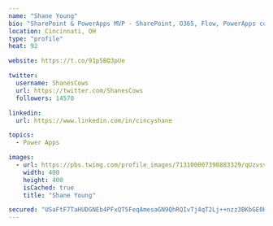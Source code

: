 ```yaml
---
name: "Shane Young"
bio: "SharePoint & PowerApps MVP - SharePoint, O365, Flow, PowerApps consulting? @PowerApps911 | Pure Snark? You found it."
location: Cincinnati, OH
type: "profile"
heat: 92

website: https://t.co/91p5BQ3pUe

twitter:
  username: ShanesCows
  url: https://twitter.com/ShanesCows
  followers: 14570

linkedin:
  url: https://www.linkedin.com/in/cincyshane

topics:
  - Power Apps

images:
  - url: https://pbs.twimg.com/profile_images/713100007398883329/qUzvsvQ3_400x400.jpg
    width: 400
    height: 400
    isCached: true
    title: "Shane Young"

secured: "USaFtF7TaHUDGNEb4PFxQT5FeqAmesaGN9QhRQIvTj4qT2Lj++nzz3BKbGE0HHhJS6G3ZPJU08RkS2PIctFUn9+EDDj631iVgBCHGWcQ8mPxE8K34XChfnbEzmVfX1/QQ2QoW4maNJ9f7dnwqZv8oGrMcWLyEimPP7EVgijANWNqO5ZsTyawokkKdI4tgAHsgwkdbYwBcOGnfEtnel32LV++7koVIDCL57H86vnD1mnXzd3slMzqahMrmCI5HIrl8jgFcss7eLW1+z0kuAsunIvx80oSH7cbhR+pZcK0Bglxq+OquY4cIVsgZDaqqNf+j/dBJoIz8bWPIuMhEEcRypgEUGs2cERo+atTpRMrN6uRK0lJYs8dSw8LwcCXxrIHmsWi6xQLlvXKXvRxBzCkjBz5LqOyXu2T5RJwlTfBKVo=;ukv9gsZ9GCsVFFYehHieXw=="
---
```


